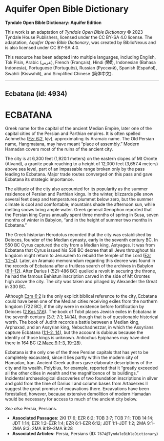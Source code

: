 # Aquifer Open Bible Dictionary

**Tyndale Open Bible Dictionary: Aquifer Edition**

This work is an adaptation of *Tyndale Open Bible Dictionary* © 2023 Tyndale House Publishers, licensed under the CC BY\-SA 4\.0 license. The adaptation, *Aquifer Open Bible Dictionary*, was created by BiblioNexus and is also licensed under CC BY\-SA 4\.0\.

This resource has been adapted into multiple languages, including English, Tok Pisin, Arabic (عربي), French (Français), Hindi (हिंदी), Indonesian (Bahasa Indonesia), Portuguese (Português), Russian (Русский), Spanish (Español), Swahili (Kiswahili), and Simplified Chinese (简体中文).



--------------------------------

## Ecbatana (id: 4934)

ECBATANA
========

Greek name for the capital of the ancient Median Empire, later one of the capital cities of the Persian and Parthian empires. It is often spelled Achmetha ([Ezr 6:2](https://ref.ly/Ezra6:2), kjv), approximating its Aramaic name. The Old Persian name, Hangmatana, may have meant “place of assembly.” Modern Hamadan covers most of the ruins of the ancient city.

The city is at 6,300 feet (1,920\.1 meters) on the eastern slopes of Mt Oronte (Alvand), a granite peak reaching to a height of 12,000 feet (3,657\.4 meters) above sea level, part of an impassable range broken only by the pass leading to Ecbatana. Major trade routes converged on this pass and gave Ecbatana its strategic importance.

The altitude of the city also accounted for its popularity as the summer residence of Persian and Parthian kings. In the winter, blizzards pile snow several feet deep and temperatures plummet below zero, but the summer climate is cool and comfortable; mountains shade the afternoon sun, while melting snows bring ample water. Greek general Xenophon reported that the Persian king Cyrus annually spent three months of spring in Susa, seven months of winter in Babylon, “and in the height of summer two months in Ecbatana.”

The Greek historian Herodotus recorded that the city was established by Deioces, founder of the Median dynasty, early in the seventh century BC. In 550 BC Cyrus captured the city from a Median king, Astyages. It was from Ecbatana that Cyrus issued his 538 BC decree that all Jews throughout his kingdom might return to Jerusalem to rebuild the temple of the Lord ([Ezr 1:2–4](https://ref.ly/Ezra1:2-Ezra1:4)). Later, an Aramaic memorandum regarding this decree was found in the records of Ecbatana after a fruitless search of the archives in Babylon ([6:1–12](https://ref.ly/Ezra6:1-Ezra6:12)). After Darius I (521–486 BC) quelled a revolt in securing the throne, he had the famous Behistun inscription carved in the side of Mt Orontes high above the city. The city was taken and pillaged by Alexander the Great in 330 BC.

Although [Ezra 6:2](https://ref.ly/Ezra6:2) is the only explicit biblical reference to the city, Ecbatana could have been one of the Median cities receiving exiles from the northern kingdom (722 BC), if the city were in existence before fortification by Deioces ([2 Kgs 17:6](https://ref.ly/2Kgs17:6)). The book of Tobit places Jewish exiles in Ecbatana in the seventh century ([3:7](https://ref.ly/Tob3:7); [7:1](https://ref.ly/Tob7:1); [14:14](https://ref.ly/Tob14:14)), though that is of questionable historical worth. The book of Judith records a battle between a Median king, Arphaxad, and an Assyrian king, Nebuchadnezzar, in which the Assyrians capture Ecbatana ([1:1–2, 14](https://ref.ly/Jdt1:1-Jdt1:2,Jdt1:14)), but the account is dubious because the identity of those kings is unknown. Antiochus Epiphanes may have died there in 164 BC ([2 Macc 9:1–3, 19–28](https://ref.ly/2Macc9:1-2Macc9:3,2Macc9:19-2Macc9:28)).

Ecbatana is the only one of the three Persian capitals that has yet to be completely excavated, since it lies partly within the modern city of Hamadan, Iran. Ancient Greek authors gave elaborate descriptions of the city and its wealth. Polybius, for example, reported that it “greatly exceeded all the other cities in wealth and the magnificence of its buildings.” Incidental archaeological discoveries of two foundation inscriptions in silver and gold from the time of Darius I and column bases from Artaxerxes II suggest the great promise of excavations there. Excavations have been forestalled, however, because extensive demolition of modern Hamadan would be necessary for access to much of the ancient city below.

*See also* Persia, Persians.

* **Associated Passages:** 2KI 17:6; EZR 6:2; TOB 3:7; TOB 7:1; TOB 14:14; JDT 1:14; EZR 1:2–EZR 1:4; EZR 6:1–EZR 6:12; JDT 1:1–JDT 1:2; 2MA 9:1–2MA 9:3; 2MA 9:19–2MA 9:28
* **Associated Articles:** Persia, Persians (ID: `7674@TyndaleBibleDictionary`)

